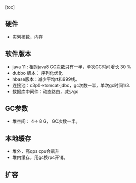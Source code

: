 [toc]
## 硬件 ##
- 实列核数，内存

## 软件版本 ##
- java 11 : 相对java8 GC次数只有一半，单次GC时间增长 30 %
- dubbo 版本： 序列化优化
- hbase版本：减少平均rt和999线。
- 连接池：c3p0->tomcat-jdbc，gc次数一半，单次gc时间1/3.
- 数据库中间件：动态路由，减少gc

## GC参数 ##
- 堆空间： 4-> 8 G， GC次数一半。

## 本地缓存 ##
- 堆外，高qps cpu会飙升
- 堆内缓存，用gc换rpc开销。

## 扩容 ##